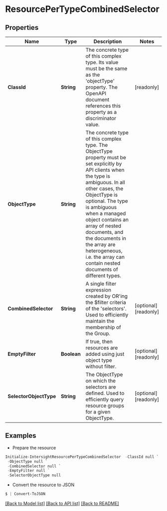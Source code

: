 # ResourcePerTypeCombinedSelector
## Properties

Name | Type | Description | Notes
------------ | ------------- | ------------- | -------------
**ClassId** | **String** | The concrete type of this complex type. Its value must be the same as the &#39;objectType&#39; property. The OpenAPI document references this property as a discriminator value. | [readonly] 
**ObjectType** | **String** | The concrete type of this complex type. The ObjectType property must be set explicitly by API clients when the type is ambiguous. In all other cases, the  ObjectType is optional.  The type is ambiguous when a managed object contains an array of nested documents, and the documents in the array are heterogeneous, i.e. the array can contain nested documents of different types. | 
**CombinedSelector** | **String** | A single filter expression created by OR&#39;ing the $filter criteria of the &#39;selectors&#39;. Used to efficiently maintain the membership of the Group. | [optional] [readonly] 
**EmptyFilter** | **Boolean** | If true, then resources are added using just object type without filter. | [optional] [readonly] 
**SelectorObjectType** | **String** | The ObjectType on which the selectors are defined. Used to efficiently query resource groups for a given ObjectType. | [optional] [readonly] 

## Examples

- Prepare the resource
```powershell
Initialize-IntersightResourcePerTypeCombinedSelector  -ClassId null `
 -ObjectType null `
 -CombinedSelector null `
 -EmptyFilter null `
 -SelectorObjectType null
```

- Convert the resource to JSON
```powershell
$ | Convert-ToJSON
```

[[Back to Model list]](../README.md#documentation-for-models) [[Back to API list]](../README.md#documentation-for-api-endpoints) [[Back to README]](../README.md)

